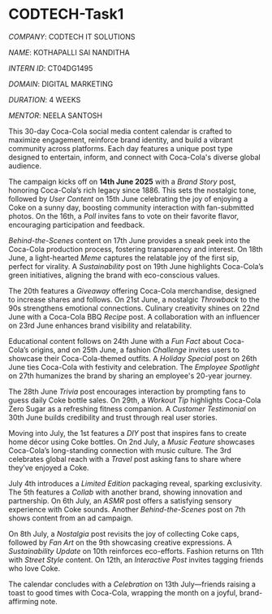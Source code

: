 # CODTECH-Task1

*COMPANY*: CODTECH IT SOLUTIONS

*NAME*: KOTHAPALLI SAI NANDITHA

*INTERN ID*: CT04DG1495

*DOMAIN*: DIGITAL MARKETING

*DURATION*: 4 WEEKS

*MENTOR*: NEELA SANTOSH

This 30-day Coca-Cola social media content calendar is crafted to maximize engagement, reinforce brand identity, and build a vibrant community across platforms. Each day features a unique post type designed to entertain, inform, and connect with Coca-Cola's diverse global audience.

The campaign kicks off on **14th June 2025** with a *Brand Story* post, honoring Coca-Cola’s rich legacy since 1886. This sets the nostalgic tone, followed by *User Content* on 15th June celebrating the joy of enjoying a Coke on a sunny day, boosting community interaction with fan-submitted photos. On the 16th, a *Poll* invites fans to vote on their favorite flavor, encouraging participation and feedback.

*Behind-the-Scenes* content on 17th June provides a sneak peek into the Coca-Cola production process, fostering transparency and interest. On 18th June, a light-hearted *Meme* captures the relatable joy of the first sip, perfect for virality. A *Sustainability* post on 19th June highlights Coca-Cola’s green initiatives, aligning the brand with eco-conscious values.

The 20th features a *Giveaway* offering Coca-Cola merchandise, designed to increase shares and follows. On 21st June, a nostalgic *Throwback* to the 90s strengthens emotional connections. Culinary creativity shines on 22nd June with a Coca-Cola BBQ *Recipe* post. A collaboration with an influencer on 23rd June enhances brand visibility and relatability.

Educational content follows on 24th June with a *Fun Fact* about Coca-Cola’s origins, and on 25th June, a fashion *Challenge* invites users to showcase their Coca-Cola-themed outfits. A *Holiday Special* post on 26th June ties Coca-Cola with festivity and celebration. The *Employee Spotlight* on 27th humanizes the brand by sharing an employee's 20-year journey.

The 28th June *Trivia* post encourages interaction by prompting fans to guess daily Coke bottle sales. On 29th, a *Workout Tip* highlights Coca-Cola Zero Sugar as a refreshing fitness companion. A *Customer Testimonial* on 30th June builds credibility and trust through real user stories.

Moving into July, the 1st features a *DIY* post that inspires fans to create home décor using Coke bottles. On 2nd July, a *Music Feature* showcases Coca-Cola’s long-standing connection with music culture. The 3rd celebrates global reach with a *Travel* post asking fans to share where they’ve enjoyed a Coke.

July 4th introduces a *Limited Edition* packaging reveal, sparking exclusivity. The 5th features a *Collab* with another brand, showing innovation and partnership. On 6th July, an *ASMR* post offers a satisfying sensory experience with Coke sounds. Another *Behind-the-Scenes* post on 7th shows content from an ad campaign.

On 8th July, a *Nostalgia* post revisits the joy of collecting Coke caps, followed by *Fan Art* on the 9th showcasing creative expressions. A *Sustainability Update* on 10th reinforces eco-efforts. Fashion returns on 11th with *Street Style* content. On 12th, an *Interactive Post* invites tagging friends who love Coke.

The calendar concludes with a *Celebration* on 13th July—friends raising a toast to good times with Coca-Cola, wrapping the month on a joyful, brand-affirming note.


